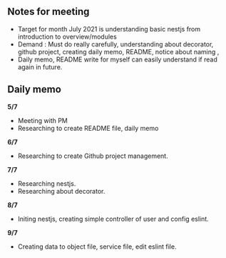 ## **Notes for meeting**

 - Target for month July 2021  is understanding basic nestjs from introduction to overview/modules
- Demand : Must do really carefully, understanding about decorator, github project, creating daily memo, README, notice about naming ,
- Daily memo, README write for myself can easily understand if  read again in future.

## **Daily memo**

**5/7**
- Meeting with PM
- Researching to create README file, daily memo

**6/7**
- Researching to create Github project management. 

**7/7**
- Researching nestjs.
- Researching about decorator.

**8/7**
- Initing nestjs, creating simple controller of user and config eslint. 

**9/7**
- Creating data to object file, service file, edit eslint file.


